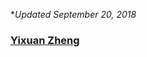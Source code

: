 
**Updated September 20, 2018*


### [Yixuan Zheng][CV]
[CV]:{{site.url}}/_includes/CV/C.V._Yixuan_Zheng.Aug2018.pdf

